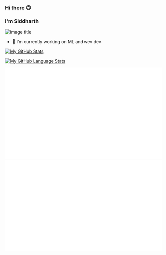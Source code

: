 ### Hi there :upside_down_face:
### I'm Siddharth
![image title](https://rushter.com/counter.svg)

- 🔭 I’m currently working on ML and wev dev

[![My GitHub Stats](https://github-readme-stats.vercel.app/api/?username=siddharthreddyarutla&count_private=true&theme=tokyonight&showicons=true)]()

[![My GitHub Language Stats](https://github-readme-stats.vercel.app/api/top-langs/?username=siddharthreddyarutla&langs_count=5&theme=tokyonight)]()

![](https://github.com/jstrieb/github-stats/blob/master/generated/overview.svg)
![](https://github.com/jstrieb/github-stats/blob/master/generated/languages.svg)
